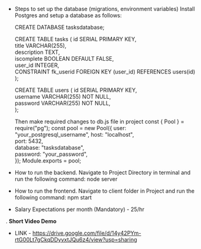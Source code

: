 
   - Steps to set up the database (migrations, environment variables)
     Install Postgres and setup a database as follows:
     
     CREATE DATABASE tasksdatabase;

     CREATE TABLE tasks (
     id SERIAL PRIMARY KEY,                  
     title VARCHAR(255),                      
     description TEXT,                       
     iscomplete BOOLEAN DEFAULT FALSE,       
     user_id INTEGER,                         
     CONSTRAINT fk_userid FOREIGN KEY (user_id) REFERENCES users(id) 
     );


     CREATE TABLE users (
     id SERIAL PRIMARY KEY,                 
     username VARCHAR(255) NOT NULL,       
     password VARCHAR(255) NOT NULL,         
     );

     Then make required changes to db.js file in project
        const { Pool } = require("pg");
        const pool = new Pool({
        user: "your_postgresql_username", 
        host: "localhost",   
        port: 5432,                      
        database: "tasksdatabase",        
        password: "your_password",       
      });
      Module.exports = pool;

  
   - How to run the backend.
     Navigate to Project Directory in terminal and run the following command:
     node server
   - How to run the frontend.
     Navigate to client folder in Project and run the following command:
     npm start

     
   - Salary Expectations per month (Mandatory) - 25/hr

. **Short Video Demo**
   - LINK - https://drive.google.com/file/d/14y42PYm-rtG00Lt7gCkqDDyvxtJQu6z4/view?usp=sharing

